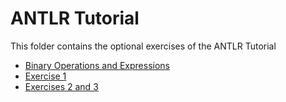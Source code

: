 # ANTLR Tutorial

This folder contains the optional exercises of the ANTLR Tutorial

- [Binary Operations and Expressions](/Classes/ANTLR%20Tutorial/Expressions_and_Binary_Operations)
- [Exercise 1](/Classes/ANTLR%20Tutorial/Exercise_1.md)
- [Exercises 2 and 3](/Classes/ANTLR%20Tutorial/Exercise_2&3.md)